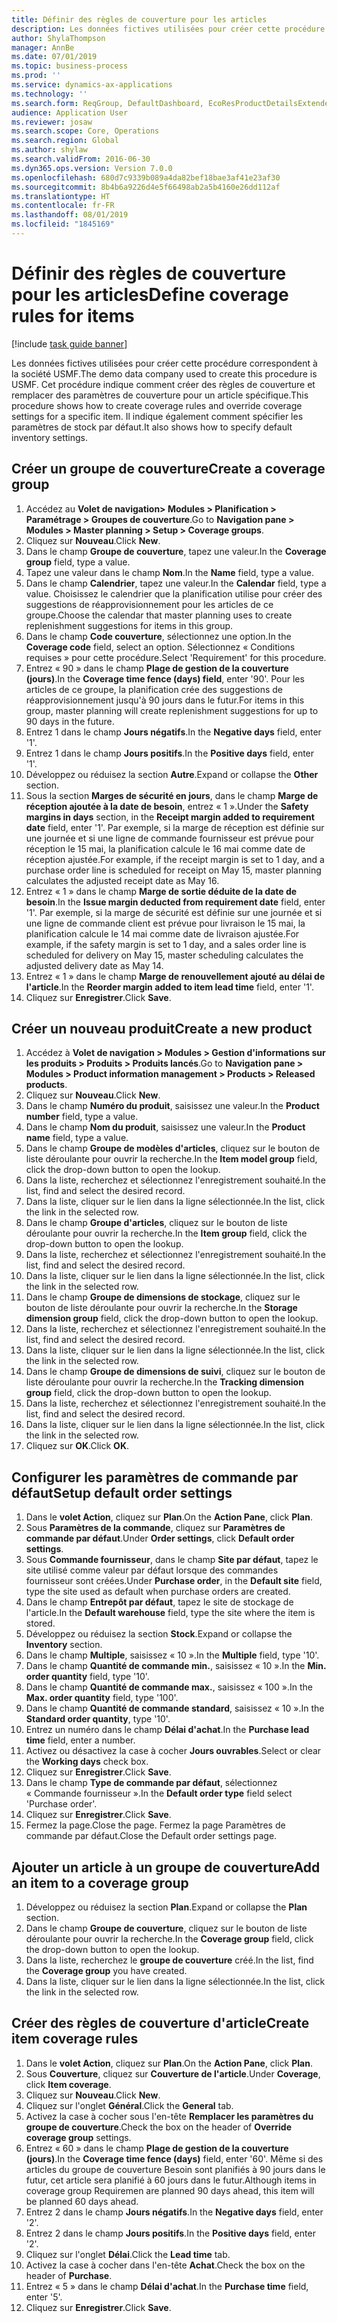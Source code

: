 ```yaml
---
title: Définir des règles de couverture pour les articles
description: Les données fictives utilisées pour créer cette procédure correspondent à la société USMF.
author: ShylaThompson
manager: AnnBe
ms.date: 07/01/2019
ms.topic: business-process
ms.prod: ''
ms.service: dynamics-ax-applications
ms.technology: ''
ms.search.form: ReqGroup, DefaultDashboard, EcoResProductDetailsExtended, EcoResProductCreate, InventItemOrderSetup, ReqItemTable
audience: Application User
ms.reviewer: josaw
ms.search.scope: Core, Operations
ms.search.region: Global
ms.author: shylaw
ms.search.validFrom: 2016-06-30
ms.dyn365.ops.version: Version 7.0.0
ms.openlocfilehash: 680d7c9339b089a4da82bef18bae3af41e23af30
ms.sourcegitcommit: 8b4b6a9226d4e5f66498ab2a5b4160e26dd112af
ms.translationtype: HT
ms.contentlocale: fr-FR
ms.lasthandoff: 08/01/2019
ms.locfileid: "1845169"
---
```

# <a name="define-coverage-rules-for-items"></a><span data-ttu-id="e6c82-103">Définir des règles de couverture pour les articles</span><span class="sxs-lookup"><span data-stu-id="e6c82-103">Define coverage rules for items</span></span>

[!include [task guide banner](../../includes/task-guide-banner.md)]

<span data-ttu-id="e6c82-104">Les données fictives utilisées pour créer cette procédure correspondent à la société USMF.</span><span class="sxs-lookup"><span data-stu-id="e6c82-104">The demo data company used to create this procedure is USMF.</span></span> <span data-ttu-id="e6c82-105">Cet procédure indique comment créer des règles de couverture et remplacer des paramètres de couverture pour un article spécifique.</span><span class="sxs-lookup"><span data-stu-id="e6c82-105">This procedure shows how to create coverage rules and override coverage settings for a specific item.</span></span> <span data-ttu-id="e6c82-106">Il indique également comment spécifier les paramètres de stock par défaut.</span><span class="sxs-lookup"><span data-stu-id="e6c82-106">It also shows how to specify default inventory settings.</span></span>


## <a name="create-a-coverage-group"></a><span data-ttu-id="e6c82-107">Créer un groupe de couverture</span><span class="sxs-lookup"><span data-stu-id="e6c82-107">Create a coverage group</span></span>
1. <span data-ttu-id="e6c82-108">Accédez au **Volet de navigation> Modules > Planification > Paramétrage > Groupes de couverture**.</span><span class="sxs-lookup"><span data-stu-id="e6c82-108">Go to **Navigation pane > Modules > Master planning > Setup > Coverage groups**.</span></span>
2. <span data-ttu-id="e6c82-109">Cliquez sur **Nouveau**.</span><span class="sxs-lookup"><span data-stu-id="e6c82-109">Click **New**.</span></span>
3. <span data-ttu-id="e6c82-110">Dans le champ **Groupe de couverture**, tapez une valeur.</span><span class="sxs-lookup"><span data-stu-id="e6c82-110">In the **Coverage group** field, type a value.</span></span>
4. <span data-ttu-id="e6c82-111">Tapez une valeur dans le champ **Nom**.</span><span class="sxs-lookup"><span data-stu-id="e6c82-111">In the **Name** field, type a value.</span></span>
5. <span data-ttu-id="e6c82-112">Dans le champ **Calendrier**, tapez une valeur.</span><span class="sxs-lookup"><span data-stu-id="e6c82-112">In the **Calendar** field, type a value.</span></span> <span data-ttu-id="e6c82-113">Choisissez le calendrier que la planification utilise pour créer des suggestions de réapprovisionnement pour les articles de ce groupe.</span><span class="sxs-lookup"><span data-stu-id="e6c82-113">Choose the calendar that master planning uses to create replenishment suggestions for items in this group.</span></span>  
6. <span data-ttu-id="e6c82-114">Dans le champ **Code couverture**, sélectionnez une option.</span><span class="sxs-lookup"><span data-stu-id="e6c82-114">In the **Coverage code** field, select an option.</span></span> <span data-ttu-id="e6c82-115">Sélectionnez « Conditions requises » pour cette procédure.</span><span class="sxs-lookup"><span data-stu-id="e6c82-115">Select 'Requirement' for this procedure.</span></span>  
7. <span data-ttu-id="e6c82-116">Entrez « 90 » dans le champ **Plage de gestion de la couverture (jours)**.</span><span class="sxs-lookup"><span data-stu-id="e6c82-116">In the **Coverage time fence (days) field**, enter '90'.</span></span> <span data-ttu-id="e6c82-117">Pour les articles de ce groupe, la planification crée des suggestions de réapprovisionnement jusqu'à 90 jours dans le futur.</span><span class="sxs-lookup"><span data-stu-id="e6c82-117">For items in this group, master planning will create replenishment suggestions for up to 90 days in the future.</span></span>  
8. <span data-ttu-id="e6c82-118">Entrez 1 dans le champ **Jours négatifs**.</span><span class="sxs-lookup"><span data-stu-id="e6c82-118">In the **Negative days** field, enter '1'.</span></span>
9. <span data-ttu-id="e6c82-119">Entrez 1 dans le champ **Jours positifs**.</span><span class="sxs-lookup"><span data-stu-id="e6c82-119">In the **Positive days** field, enter '1'.</span></span>
10. <span data-ttu-id="e6c82-120">Développez ou réduisez la section **Autre**.</span><span class="sxs-lookup"><span data-stu-id="e6c82-120">Expand or collapse the **Other** section.</span></span>
11. <span data-ttu-id="e6c82-121">Sous la section **Marges de sécurité en jours**, dans le champ **Marge de réception ajoutée à la date de besoin**, entrez « 1 ».</span><span class="sxs-lookup"><span data-stu-id="e6c82-121">Under the **Safety margins in days** section, in the **Receipt margin added to requirement date** field, enter '1'.</span></span> <span data-ttu-id="e6c82-122">Par exemple, si la marge de réception est définie sur une journée et si une ligne de commande fournisseur est prévue pour réception le 15 mai, la planification calcule le 16 mai comme date de réception ajustée.</span><span class="sxs-lookup"><span data-stu-id="e6c82-122">For example, if the receipt margin is set to 1 day, and a purchase order line is scheduled for receipt on May 15, master planning calculates the adjusted receipt date as May 16.</span></span>  
12. <span data-ttu-id="e6c82-123">Entrez « 1 » dans le champ **Marge de sortie déduite de la date de besoin**.</span><span class="sxs-lookup"><span data-stu-id="e6c82-123">In the **Issue margin deducted from requirement date** field, enter '1'.</span></span> <span data-ttu-id="e6c82-124">Par exemple, si la marge de sécurité est définie sur une journée et si une ligne de commande client est prévue pour livraison le 15 mai, la planification calcule le 14 mai comme date de livraison ajustée.</span><span class="sxs-lookup"><span data-stu-id="e6c82-124">For example, if the safety margin is set to 1 day, and a sales order line is scheduled for delivery on May 15, master scheduling calculates the adjusted delivery date as May 14.</span></span>  
13. <span data-ttu-id="e6c82-125">Entrez « 1 » dans le champ **Marge de renouvellement ajouté au délai de l'article**.</span><span class="sxs-lookup"><span data-stu-id="e6c82-125">In the **Reorder margin added to item lead time** field, enter '1'.</span></span>
14. <span data-ttu-id="e6c82-126">Cliquez sur **Enregistrer**.</span><span class="sxs-lookup"><span data-stu-id="e6c82-126">Click **Save**.</span></span>

## <a name="create-a-new-product"></a><span data-ttu-id="e6c82-127">Créer un nouveau produit</span><span class="sxs-lookup"><span data-stu-id="e6c82-127">Create a new product</span></span>
1. <span data-ttu-id="e6c82-128">Accédez à **Volet de navigation > Modules > Gestion d'informations sur les produits > Produits > Produits lancés**.</span><span class="sxs-lookup"><span data-stu-id="e6c82-128">Go to **Navigation pane > Modules > Product information management > Products > Released products**.</span></span>
2. <span data-ttu-id="e6c82-129">Cliquez sur **Nouveau**.</span><span class="sxs-lookup"><span data-stu-id="e6c82-129">Click **New**.</span></span>
3. <span data-ttu-id="e6c82-130">Dans le champ **Numéro du produit**, saisissez une valeur.</span><span class="sxs-lookup"><span data-stu-id="e6c82-130">In the **Product number** field, type a value.</span></span>
4. <span data-ttu-id="e6c82-131">Dans le champ **Nom du produit**, saisissez une valeur.</span><span class="sxs-lookup"><span data-stu-id="e6c82-131">In the **Product name** field, type a value.</span></span>
5. <span data-ttu-id="e6c82-132">Dans le champ **Groupe de modèles d'articles**, cliquez sur le bouton de liste déroulante pour ouvrir la recherche.</span><span class="sxs-lookup"><span data-stu-id="e6c82-132">In the **Item model group** field, click the drop-down button to open the lookup.</span></span>
6. <span data-ttu-id="e6c82-133">Dans la liste, recherchez et sélectionnez l'enregistrement souhaité.</span><span class="sxs-lookup"><span data-stu-id="e6c82-133">In the list, find and select the desired record.</span></span>
7. <span data-ttu-id="e6c82-134">Dans la liste, cliquer sur le lien dans la ligne sélectionnée.</span><span class="sxs-lookup"><span data-stu-id="e6c82-134">In the list, click the link in the selected row.</span></span>
8. <span data-ttu-id="e6c82-135">Dans le champ **Groupe d'articles**, cliquez sur le bouton de liste déroulante pour ouvrir la recherche.</span><span class="sxs-lookup"><span data-stu-id="e6c82-135">In the **Item group** field, click the drop-down button to open the lookup.</span></span>
9. <span data-ttu-id="e6c82-136">Dans la liste, recherchez et sélectionnez l'enregistrement souhaité.</span><span class="sxs-lookup"><span data-stu-id="e6c82-136">In the list, find and select the desired record.</span></span>
10. <span data-ttu-id="e6c82-137">Dans la liste, cliquer sur le lien dans la ligne sélectionnée.</span><span class="sxs-lookup"><span data-stu-id="e6c82-137">In the list, click the link in the selected row.</span></span>
11. <span data-ttu-id="e6c82-138">Dans le champ **Groupe de dimensions de stockage**, cliquez sur le bouton de liste déroulante pour ouvrir la recherche.</span><span class="sxs-lookup"><span data-stu-id="e6c82-138">In the **Storage dimension group** field, click the drop-down button to open the lookup.</span></span>
12. <span data-ttu-id="e6c82-139">Dans la liste, recherchez et sélectionnez l'enregistrement souhaité.</span><span class="sxs-lookup"><span data-stu-id="e6c82-139">In the list, find and select the desired record.</span></span>
13. <span data-ttu-id="e6c82-140">Dans la liste, cliquer sur le lien dans la ligne sélectionnée.</span><span class="sxs-lookup"><span data-stu-id="e6c82-140">In the list, click the link in the selected row.</span></span>
14. <span data-ttu-id="e6c82-141">Dans le champ **Groupe de dimensions de suivi**, cliquez sur le bouton de liste déroulante pour ouvrir la recherche.</span><span class="sxs-lookup"><span data-stu-id="e6c82-141">In the **Tracking dimension group** field, click the drop-down button to open the lookup.</span></span>
15. <span data-ttu-id="e6c82-142">Dans la liste, recherchez et sélectionnez l'enregistrement souhaité.</span><span class="sxs-lookup"><span data-stu-id="e6c82-142">In the list, find and select the desired record.</span></span>
16. <span data-ttu-id="e6c82-143">Dans la liste, cliquer sur le lien dans la ligne sélectionnée.</span><span class="sxs-lookup"><span data-stu-id="e6c82-143">In the list, click the link in the selected row.</span></span>
17. <span data-ttu-id="e6c82-144">Cliquez sur **OK**.</span><span class="sxs-lookup"><span data-stu-id="e6c82-144">Click **OK**.</span></span>

## <a name="setup-default-order-settings"></a><span data-ttu-id="e6c82-145">Configurer les paramètres de commande par défaut</span><span class="sxs-lookup"><span data-stu-id="e6c82-145">Setup default order settings</span></span>
1. <span data-ttu-id="e6c82-146">Dans le **volet Action**, cliquez sur **Plan**.</span><span class="sxs-lookup"><span data-stu-id="e6c82-146">On the **Action Pane**, click **Plan**.</span></span>
2. <span data-ttu-id="e6c82-147">Sous **Paramètres de la commande**, cliquez sur **Paramètres de commande par défaut**.</span><span class="sxs-lookup"><span data-stu-id="e6c82-147">Under **Order settings**, click **Default order settings**.</span></span>
3. <span data-ttu-id="e6c82-148">Sous **Commande fournisseur**, dans le champ **Site par défaut**, tapez le site utilisé comme valeur par défaut lorsque des commandes fournisseur sont créées.</span><span class="sxs-lookup"><span data-stu-id="e6c82-148">Under **Purchase order**, in the **Default site** field, type the site used as default when purchase orders are created.</span></span>
4. <span data-ttu-id="e6c82-149">Dans le champ **Entrepôt par défaut**, tapez le site de stockage de l'article.</span><span class="sxs-lookup"><span data-stu-id="e6c82-149">In the **Default warehouse** field, type the site where the item is stored.</span></span>
5. <span data-ttu-id="e6c82-150">Développez ou réduisez la section **Stock**.</span><span class="sxs-lookup"><span data-stu-id="e6c82-150">Expand or collapse the **Inventory** section.</span></span>
6. <span data-ttu-id="e6c82-151">Dans le champ **Multiple**, saisissez « 10 ».</span><span class="sxs-lookup"><span data-stu-id="e6c82-151">In the **Multiple** field, type '10'.</span></span>
7. <span data-ttu-id="e6c82-152">Dans le champ **Quantité de commande min.**, saisissez « 10 ».</span><span class="sxs-lookup"><span data-stu-id="e6c82-152">In the **Min. order quantity** field, type '10'.</span></span>
8. <span data-ttu-id="e6c82-153">Dans le champ **Quantité de commande max.**, saisissez « 100 ».</span><span class="sxs-lookup"><span data-stu-id="e6c82-153">In the **Max. order quantity** field, type '100'.</span></span>
9. <span data-ttu-id="e6c82-154">Dans le champ **Quantité de commande standard**, saisissez « 10 ».</span><span class="sxs-lookup"><span data-stu-id="e6c82-154">In the **Standard order quantity**, type '10'.</span></span>
10. <span data-ttu-id="e6c82-155">Entrez un numéro dans le champ **Délai d'achat**.</span><span class="sxs-lookup"><span data-stu-id="e6c82-155">In the **Purchase lead time** field, enter a number.</span></span>
11. <span data-ttu-id="e6c82-156">Activez ou désactivez la case à cocher **Jours ouvrables**.</span><span class="sxs-lookup"><span data-stu-id="e6c82-156">Select or clear the **Working days** check box.</span></span>
12. <span data-ttu-id="e6c82-157">Cliquez sur **Enregistrer**.</span><span class="sxs-lookup"><span data-stu-id="e6c82-157">Click **Save**.</span></span>
13. <span data-ttu-id="e6c82-158">Dans le champ **Type de commande par défaut**, sélectionnez « Commande fournisseur ».</span><span class="sxs-lookup"><span data-stu-id="e6c82-158">In the **Default order type** field select 'Purchase order'.</span></span>
14. <span data-ttu-id="e6c82-159">Cliquez sur **Enregistrer**.</span><span class="sxs-lookup"><span data-stu-id="e6c82-159">Click **Save**.</span></span>
15. <span data-ttu-id="e6c82-160">Fermez la page.</span><span class="sxs-lookup"><span data-stu-id="e6c82-160">Close the page.</span></span> <span data-ttu-id="e6c82-161">Fermez la page Paramètres de commande par défaut.</span><span class="sxs-lookup"><span data-stu-id="e6c82-161">Close the Default order settings page.</span></span>  

## <a name="add-an-item-to-a-coverage-group"></a><span data-ttu-id="e6c82-162">Ajouter un article à un groupe de couverture</span><span class="sxs-lookup"><span data-stu-id="e6c82-162">Add an item to a coverage group</span></span>
1. <span data-ttu-id="e6c82-163">Développez ou réduisez la section **Plan**.</span><span class="sxs-lookup"><span data-stu-id="e6c82-163">Expand or collapse the **Plan** section.</span></span>
2. <span data-ttu-id="e6c82-164">Dans le champ **Groupe de couverture**, cliquez sur le bouton de liste déroulante pour ouvrir la recherche.</span><span class="sxs-lookup"><span data-stu-id="e6c82-164">In the **Coverage group** field, click the drop-down button to open the lookup.</span></span>
3. <span data-ttu-id="e6c82-165">Dans la liste, recherchez le **groupe de couverture** créé.</span><span class="sxs-lookup"><span data-stu-id="e6c82-165">In the list, find the **Coverage group** you have created.</span></span>
4. <span data-ttu-id="e6c82-166">Dans la liste, cliquer sur le lien dans la ligne sélectionnée.</span><span class="sxs-lookup"><span data-stu-id="e6c82-166">In the list, click the link in the selected row.</span></span>

## <a name="create-item-coverage-rules"></a><span data-ttu-id="e6c82-167">Créer des règles de couverture d'article</span><span class="sxs-lookup"><span data-stu-id="e6c82-167">Create item coverage rules</span></span>
1. <span data-ttu-id="e6c82-168">Dans le **volet Action**, cliquez sur **Plan**.</span><span class="sxs-lookup"><span data-stu-id="e6c82-168">On the **Action Pane**, click **Plan**.</span></span>
2. <span data-ttu-id="e6c82-169">Sous **Couverture**, cliquez sur **Couverture de l'article**.</span><span class="sxs-lookup"><span data-stu-id="e6c82-169">Under **Coverage**, click **Item coverage**.</span></span>
3. <span data-ttu-id="e6c82-170">Cliquez sur **Nouveau**.</span><span class="sxs-lookup"><span data-stu-id="e6c82-170">Click **New**.</span></span>
4. <span data-ttu-id="e6c82-171">Cliquez sur l'onglet **Général**.</span><span class="sxs-lookup"><span data-stu-id="e6c82-171">Click the **General** tab.</span></span>
5. <span data-ttu-id="e6c82-172">Activez la case à cocher sous l'en-tête **Remplacer les paramètres du groupe de couverture**.</span><span class="sxs-lookup"><span data-stu-id="e6c82-172">Check the box on the header of **Override coverage group** settings.</span></span>
6. <span data-ttu-id="e6c82-173">Entrez « 60 » dans le champ **Plage de gestion de la couverture (jours)**.</span><span class="sxs-lookup"><span data-stu-id="e6c82-173">In the **Coverage time fence (days)** field, enter '60'.</span></span> <span data-ttu-id="e6c82-174">Même si des articles du groupe de couverture Besoin sont planifiés à 90 jours dans le futur, cet article sera planifié à 60 jours dans le futur.</span><span class="sxs-lookup"><span data-stu-id="e6c82-174">Although items in coverage group Requiremen are planned 90 days ahead, this item will be planned 60 days ahead.</span></span>  
7. <span data-ttu-id="e6c82-175">Entrez 2 dans le champ **Jours négatifs**.</span><span class="sxs-lookup"><span data-stu-id="e6c82-175">In the **Negative days** field, enter '2'.</span></span>
8. <span data-ttu-id="e6c82-176">Entrez 2 dans le champ **Jours positifs**.</span><span class="sxs-lookup"><span data-stu-id="e6c82-176">In the **Positive days** field, enter '2'.</span></span>
9. <span data-ttu-id="e6c82-177">Cliquez sur l'onglet **Délai**.</span><span class="sxs-lookup"><span data-stu-id="e6c82-177">Click the **Lead time** tab.</span></span>
10. <span data-ttu-id="e6c82-178">Activez la case à cocher dans l'en-tête **Achat**.</span><span class="sxs-lookup"><span data-stu-id="e6c82-178">Check the box on the header of **Purchase**.</span></span>
11. <span data-ttu-id="e6c82-179">Entrez « 5 » dans le champ **Délai d'achat**.</span><span class="sxs-lookup"><span data-stu-id="e6c82-179">In the **Purchase time** field, enter '5'.</span></span>
12. <span data-ttu-id="e6c82-180">Cliquez sur **Enregistrer**.</span><span class="sxs-lookup"><span data-stu-id="e6c82-180">Click **Save**.</span></span>

